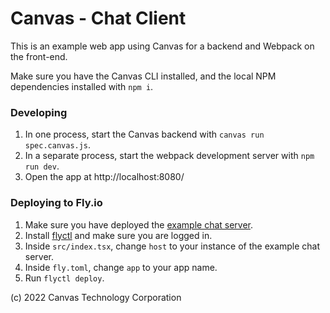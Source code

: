 # Canvas - Chat Client

This is an example web app using Canvas for a backend and Webpack on the front-end.

Make sure you have the Canvas CLI installed, and the local NPM dependencies installed with `npm i`.

### Developing

1. In one process, start the Canvas backend with `canvas run spec.canvas.js`.
2. In a separate process, start the webpack development server with `npm run dev`.
3. Open the app at http://localhost:8080/

### Deploying to Fly.io

1. Make sure you have deployed the [example chat server](https://github.com/canvasxyz/canvas/tree/main/packages/example-chat-server).
2. Install [flyctl](https://fly.io/docs/speedrun/) and make sure you are logged in.
3. Inside `src/index.tsx`, change `host` to your instance of the example chat server.
4. Inside `fly.toml`, change `app` to your app name.
5. Run `flyctl deploy`.

(c) 2022 Canvas Technology Corporation
